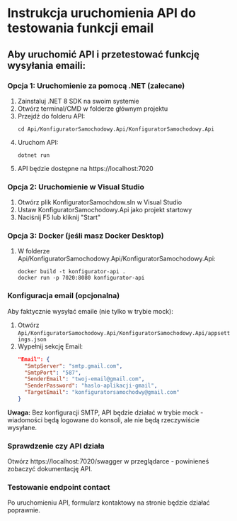 # Instrukcja uruchomienia API do testowania funkcji email

## Aby uruchomić API i przetestować funkcję wysyłania emaili:

### Opcja 1: Uruchomienie za pomocą .NET (zalecane)
1. Zainstaluj .NET 8 SDK na swoim systemie
2. Otwórz terminal/CMD w folderze głównym projektu
3. Przejdź do folderu API:
   ```
   cd Api/KonfiguratorSamochodowy.Api/KonfiguratorSamochodowy.Api
   ```
4. Uruchom API:
   ```
   dotnet run
   ```
5. API będzie dostępne na https://localhost:7020

### Opcja 2: Uruchomienie w Visual Studio
1. Otwórz plik KonfiguratorSamochdow.sln w Visual Studio
2. Ustaw KonfiguratorSamochodowy.Api jako projekt startowy
3. Naciśnij F5 lub kliknij "Start"

### Opcja 3: Docker (jeśli masz Docker Desktop)
1. W folderze Api/KonfiguratorSamochodowy.Api/KonfiguratorSamochodowy.Api:
   ```
   docker build -t konfigurator-api .
   docker run -p 7020:8080 konfigurator-api
   ```

### Konfiguracja email (opcjonalna)
Aby faktycznie wysyłać emaile (nie tylko w trybie mock):

1. Otwórz `Api/KonfiguratorSamochodowy.Api/KonfiguratorSamochodowy.Api/appsettings.json`
2. Wypełnij sekcję Email:
   ```json
   "Email": {
     "SmtpServer": "smtp.gmail.com",
     "SmtpPort": "587",
     "SenderEmail": "twoj-email@gmail.com",
     "SenderPassword": "haslo-aplikacji-gmail",
     "TargetEmail": "konfiguratorsamochodwy@gmail.com"
   }
   ```

**Uwaga:** Bez konfiguracji SMTP, API będzie działać w trybie mock - wiadomości będą logowane do konsoli, ale nie będą rzeczywiście wysyłane.

### Sprawdzenie czy API działa
Otwórz https://localhost:7020/swagger w przeglądarce - powinieneś zobaczyć dokumentację API.

### Testowanie endpoint contact
Po uruchomieniu API, formularz kontaktowy na stronie będzie działać poprawnie.